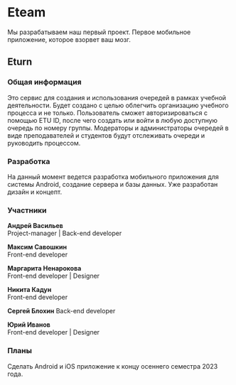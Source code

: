 # Eteam

Мы разрабатываем наш первый проект. Первое мобильное приложение, которое взорвет ваш мозг.

## Eturn

### Общая информация
Это сервис для создания и использования очередей в рамках учебной деятельности. Будет создано с целью облегчить организацию учебного процесса и не только. Пользователь сможет авторизироваться с помощью ETU ID, после чего создать или войти в любую доступную очередь по номеру группы. Модераторы и администраторы очередей в виде преподавателей и студентов будут отслеживать очереди и руководить процессом.

### Разработка

На данный момент ведется разработка мобильного приложения для системы Android, создание сервера и базы данных. Уже разработан дизайн и концепт.

### Участники

**Андрей Васильев**  
Project-manager | Back-end developer

**Максим Савошкин**  
Front-end developer

**Маргарита Ненарокова**  
Front-end developer | Designer

**Никита Кадун**  
Front-end developer

**Сергей Блохин**
Back-end developer

**Юрий Иванов**  
Front-end developer | Designer

### Планы
Сделать Android и iOS приложение к концу осеннего семестра 2023 года.
